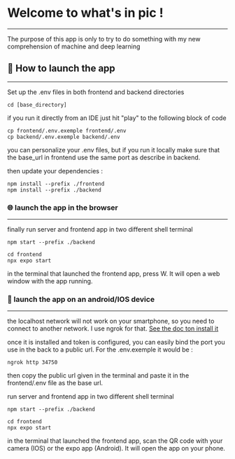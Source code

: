 # Welcome to what's in pic !

---

The purpose of this app is only to try to do something with my new comprehension of machine and deep learning

## 🚀 How to launch the app

---

Set up the .env files in both frontend and backend directories

`cd [base_directory]`

if you run it directly from an IDE just hit "play" to the following block of code

```shell
cp frontend/.env.exemple frontend/.env
cp backend/.env.exemple backend/.env
```

you can personalize your .env files, but if you run it locally make sure that the base_url in frontend use the same port as describe in backend.

then update your dependencies :

```shell
npm install --prefix ./frontend
npm install --prefix ./backend
```
### 🌐 launch the app in the browser

---

finally run server and frontend app in two different shell terminal

```shell
npm start --prefix ./backend
```
```shell
cd frontend
npx expo start
```

in the terminal that launched the frontend app, press W. It will open a web window with the app running.

### 📱 launch the app on an android/IOS device

---

the localhost network will not work on your smartphone, so you need to connect to another network. 
I use ngrok for that. [See the doc ton install it](https://dashboard.ngrok.com/get-started/setup/linux)

once it is installed and token is configured, you can easily bind the port you use in the back to a public url. For the .env.exemple it would be :
```shell
ngrok http 34750
```

then copy the public url given in the terminal and paste it in the frontend/.env file as the base url.

run server and frontend app in two different shell terminal

```shell
npm start --prefix ./backend
```
```shell
cd frontend
npx expo start
```

in the terminal that launched the frontend app, scan the QR code with your camera (IOS) or the expo app (Android). It will open the app on your phone.